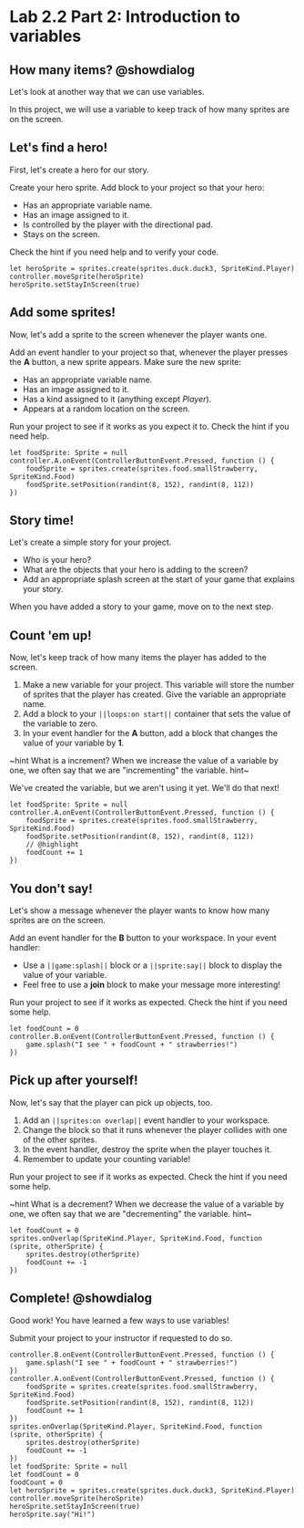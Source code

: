 # Lab 2.2 Part 2: Introduction to variables

## How many items? @showdialog

Let's look at another way that we can use variables.

In this project, we will use a variable to keep track of how many sprites
are on the screen.

## Let's find a hero!

First, let's create a hero for our story.

Create your hero sprite. Add block to your project so that your hero:

-    Has an appropriate variable name.
-    Has an image assigned to it.
-    Is controlled by the player with the directional pad.
-    Stays on the screen.

Check the hint if you need help and to verify your code.

```blocks
let heroSprite = sprites.create(sprites.duck.duck3, SpriteKind.Player)
controller.moveSprite(heroSprite)
heroSprite.setStayInScreen(true)
```

## Add some sprites!

Now, let's add a sprite to the screen whenever the player wants one.

Add an event handler to your project so that, whenever the player
presses the **A** button, a new sprite appears. Make sure the new sprite:

-    Has an appropriate variable name.
-    Has an image assigned to it.
-    Has a kind assigned to it (anything except *Player*).
-    Appears at a random location on the screen.

Run your project to see if it works as you expect it to.
Check the hint if you need help.

```blocks
let foodSprite: Sprite = null
controller.A.onEvent(ControllerButtonEvent.Pressed, function () {
    foodSprite = sprites.create(sprites.food.smallStrawberry, SpriteKind.Food)
    foodSprite.setPosition(randint(8, 152), randint(8, 112))
})
```

## Story time!

Let's create a simple story for your project.

-    Who is your hero?
-    What are the objects that your hero is adding to the screen?
-    Add an appropriate splash screen at the start of your game
that explains your story.

When you have added a story to your game, move on to the next step.

## Count 'em up!

Now, let's keep track of how many items the player has added to the screen.

1.   Make a new variable for your project. This variable will store
the number of sprites that the player has created. Give the variable
an appropriate name.
1.   Add a block to your ``||loops:on start||`` container that sets
the value of the variable to zero.
1.   In your event handler for the **A** button, add a block that changes
the value of your variable by **1**.

~hint What is a increment?
When we increase the value of a variable by one, we often say that we are
"incrementing" the variable.
hint~

We've created the variable, but we aren't using it yet. We'll do that next!

```blocks
let foodSprite: Sprite = null
controller.A.onEvent(ControllerButtonEvent.Pressed, function () {
    foodSprite = sprites.create(sprites.food.smallStrawberry, SpriteKind.Food)
    foodSprite.setPosition(randint(8, 152), randint(8, 112))
    // @highlight
    foodCount += 1
})
```

## You don't say!

Let's show a message whenever the player wants to know how many sprites
are on the screen.

Add an event handler for the **B** button to your workspace.
In your event handler:

-    Use a ``||game:splash||`` block
or a ``||sprite:say||`` block to display the value of your variable.
-    Feel free to use a **join** block to make your message more interesting!

Run your project to see if it works as expected.
Check the hint if you need some help.

```blocks
let foodCount = 0
controller.B.onEvent(ControllerButtonEvent.Pressed, function () {
    game.splash("I see " + foodCount + " strawberries!")
})
```

## Pick up after yourself!

Now, let's say that the player can pick up objects, too.

1.   Add an ``||sprites:on overlap||`` event handler to your workspace.
1.   Change the block so that it runs whenever the player collides with one
of the other sprites.
1.   In the event handler, destroy the sprite when the player touches it.
1.   Remember to update your counting variable!

Run your project to see if it works as expected.
Check the hint if you need some help.

~hint What is a decrement?
When we decrease the value of a variable by one, we often say that we are
"decrementing" the variable.
hint~

```blocks
let foodCount = 0
sprites.onOverlap(SpriteKind.Player, SpriteKind.Food, function (sprite, otherSprite) {
    sprites.destroy(otherSprite)
    foodCount += -1
})
```

## Complete! @showdialog

Good work! You have learned a few ways to use variables!

Submit your project to your instructor if requested to do so.

```ghost
controller.B.onEvent(ControllerButtonEvent.Pressed, function () {
    game.splash("I see " + foodCount + " strawberries!")
})
controller.A.onEvent(ControllerButtonEvent.Pressed, function () {
    foodSprite = sprites.create(sprites.food.smallStrawberry, SpriteKind.Food)
    foodSprite.setPosition(randint(8, 152), randint(8, 112))
    foodCount += 1
})
sprites.onOverlap(SpriteKind.Player, SpriteKind.Food, function (sprite, otherSprite) {
    sprites.destroy(otherSprite)
    foodCount += -1
})
let foodSprite: Sprite = null
let foodCount = 0
foodCount = 0
let heroSprite = sprites.create(sprites.duck.duck3, SpriteKind.Player)
controller.moveSprite(heroSprite)
heroSprite.setStayInScreen(true)
heroSprite.say("Hi!")
```
